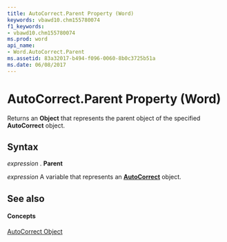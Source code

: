 ```yaml
---
title: AutoCorrect.Parent Property (Word)
keywords: vbawd10.chm155780074
f1_keywords:
- vbawd10.chm155780074
ms.prod: word
api_name:
- Word.AutoCorrect.Parent
ms.assetid: 83a32017-b494-f096-0060-8b0c3725b51a
ms.date: 06/08/2017
---
```



# AutoCorrect.Parent Property (Word)

Returns an  **Object** that represents the parent object of the specified **AutoCorrect** object.


## Syntax

 _expression_ . **Parent**

 _expression_ A variable that represents an **[AutoCorrect](autocorrect-object-word.md)** object.


## See also


#### Concepts


[AutoCorrect Object](autocorrect-object-word.md)

